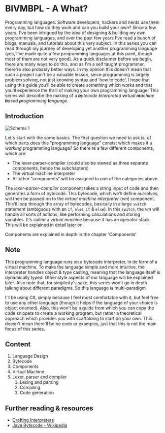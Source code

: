 # BIVMBPL - A What?

Programming languages: Software developers, hackers and nerds use them every day, but how do they work and can you build your own? Since a few years, I've been intrigued by the idea of designing & building my own programming languages, and over the past few years I've read a bunch of blogs, manuals, and tutorials about this very subject. In this series you can read through my journey of developing yet another programming language (yes, I've made quite a few programming languages at this point, though most of them are not very good). As a quick disclaimer before we begin, there are many ways to do this, and as I'm a self taught programmer, there're also probably better ways. In my opinion this doesn't mean that such a project can't be a valuable lesson, since programming is largely problem solving, not just knowing syntax and 'how to code'.
I hope that using this guide you'll be able to create something which works and that you'll experience the thrill of making your own programming language! This series will describe the making of a _**b**ytecode **i**nterpreted **v**irtual **m**achine **b**ased **p**rogramming **l**anguage_. 

## Introduction

![Schema 1](https://i.imgur.com/s3VorcY.png)

Let's start with the some basics. The first question we need to ask is, of which parts does this "programming language" consist which makes it a *working* programming language? So there're a few different components, which are: 

- The lexer-parser-compiler (could also be viewed as three separate components, hence the subchapters)
- The virtual machine interpreter
- All other "components" will be assigned to one of the categories above.

The *lexer-parser-compiler* component takes a string input of code and then generates a form of bytecode. This bytecode, which we'll define ourselves, will then be passed on to the *virtual machine interpreter* (*vm*) component. This'll loop through the array of bytecodes, basically in a large `switch` statement (ambiguous with an `if`, `else if` & `else`). In this `switch`, the *vm* will handle all sorts of actions, like performing calculations and storing variables. It's called a *virtual machine* because it has an operator stack. This will be explained in detail later on.

Components are explained in depth in the chapter 'Components'



## Note

This programming language runs on a bytecode interpreter, in de form of a virtual machine. To make the language simple and more intuitive, the interpreter handles object & type casting, meaning that the language itself is dynamically typed. Other style aspects of our language will be explained later. Also note that, for simplicity's sake, this series won't go in depth talking about different paradigms. So this language is multi-paradigm.

I'll be using C#, simply because I feel most comfortable with it, but feel free to use any other language (though it helps if the language of your choice is object oriented). Also, this won't be a guide from which you can copy the code snippets to create a working program, but rather a theoretical approach which provides you with scaffolding to start on your own. This doesn't mean there'll be no code or examples, just that this is not the main focus of this series.

## Content

1. Language Design
2. Bytecode
3. Components
4. Virtual Machine
5. Lexer, parser and compiler
   1. Lexing and parsing
   2. Compiling
   3. Code generation

## Further reading & resources

- [Crafting Interpreters](https://craftinginterpreters.com/)
- [Java Bytecode - Wikipedia](https://en.wikipedia.org/wiki/Java_bytecode)